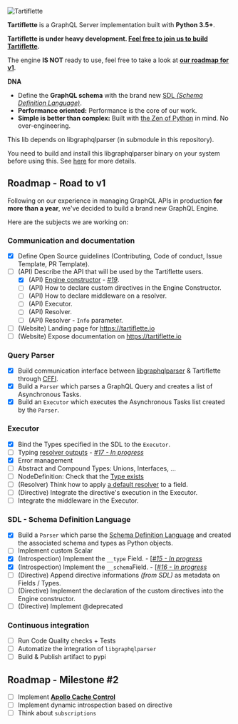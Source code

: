 ![Tartiflette](docs/github-landing.png)

**Tartiflette** is a GraphQL Server implementation built with **Python 3.5+**.

**Tartiflette is under heavy development. [Feel free to join us to build Tartiflette](./docs/CONTRIBUTING.md).**

The engine **IS NOT** ready to use, feel free to take a look at **[our roadmap for v1](#roadmap---road-to-v1)**.

**DNA**

* Define the **GraphQL schema** with the brand new [SDL _(Schema Definition Language)_](https://github.com/facebook/graphql/blob/master/spec/Section%203%20--%20Type%20System.md).
* **Performance oriented:** Performance is the core of our work.
* **Simple is better than complex:** Built with [the Zen of Python](https://www.python.org/dev/peps/pep-0020/#id3) in mind. No over-engineering.

This lib depends on libgraphqlparser (in submodule in this repository).

You need to build and install this libgraphqlparser binary on your system before using this.
See [here](https://github.com/graphql/libgraphqlparser) for more details.

## Roadmap - Road to v1

Following on our experience in managing GraphQL APIs in production **for more than a year**, we've decided to build a brand new GraphQL Engine.

Here are the subjects we are working on:

### Communication and documentation

* [x] Define Open Source guidelines (Contributing, Code of conduct, Issue Template, PR Template).
* [ ] (API) Describe the API that will be used by the Tartiflette users.
  * [x] (API) [Engine constructor](https://github.com/dailymotion/tartiflette/blob/master/docs/API.md#engine-initialization) - _[#19](https://github.com/dailymotion/tartiflette/issues/19)_.
  * [ ] (API) How to declare custom directives in the Engine Constructor.
  * [ ] (API) How to declare middleware on a resolver.
  * [ ] (API) Executor.
  * [ ] (API) Resolver.
  * [ ] (API) Resolver - `Info` parameter.
* [ ] (Website) Landing page for https://tartiflette.io
* [ ] (Website) Expose documentation on https://tartiflette.io
### Query Parser

* [x] Build communication interface between [libgraphqlparser](https://github.com/graphql/libgraphqlparser) & Tartiflette through [CFFI](https://cffi.readthedocs.io).
* [x] Build a `Parser` which parses a GraphQL Query and creates a list of Asynchronous Tasks.
* [x] Build an `Executor` which executes the Asynchronous Tasks list created by the `Parser`.

### Executor

* [x] Bind the Types specified in the SDL to the `Executor`.
* [ ] Typing [resolver outputs](https://github.com/dailymotion/tartiflette/blob/master/tartiflette/parser/visitor.py#L191) - _[#17 - In progress](https://github.com/dailymotion/tartiflette/issues/17)_
* [x] Error management
* [ ] Abstract and Compound Types: Unions, Interfaces, …
* [ ] NodeDefinition: Check that the [Type exists](https://github.com/dailymotion/tartiflette/blob/master/tartiflette/parser/nodes/definition.py#L26)
* [ ] (Resolver) Think how to apply [a default resolver](https://github.com/dailymotion/tartiflette/blob/master/tartiflette/parser/visitor.py#L18) to a field.
* [ ] (Directive) Integrate the directive's execution in the Executor.
* [ ] Integrate the middleware in the Executor.

### SDL - Schema Definition Language

* [x] Build a `Parser` which parse the [Schema Definition Language](https://github.com/facebook/graphql/blob/master/spec/Section%202%20--%20Language.md) and created the associated schema and types as Python objects.
* [ ] Implement custom Scalar
* [x] (Introspection) Implement the `__type` Field. - [_[#15 - In progress](https://github.com/dailymotion/tartiflette/issues/15)_
* [x] (Introspection) Implement the `__schema`Field. - [_[#16 - In progress](https://github.com/dailymotion/tartiflette/issues/16)_
* [ ] (Directive) Append directive informations _(from SDL)_ as metadata on Fields / Types.
* [ ] (Directive) Implement the declaration of the custom directives into the Engine constructor.
* [ ] (Directive) Implement @deprecated

### Continuous integration

* [ ] Run Code Quality checks + Tests
* [ ] Automatize the integration of `libgraphqlparser`
* [ ] Build & Publish artifact to pypi

## Roadmap - Milestone #2

* [ ] Implement **[Apollo Cache Control](https://github.com/apollographql/apollo-cache-control)**
* [ ] Implement dynamic introspection based on directive
* [ ] Think about `subscriptions`
